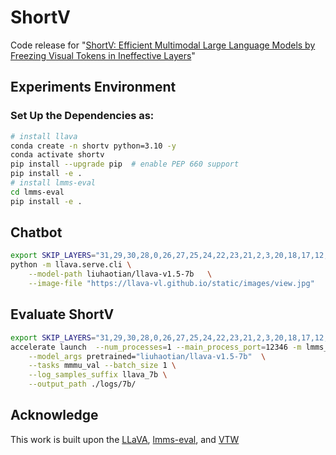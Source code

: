 # ShortV
Code release for "[ShortV: Efficient Multimodal Large Language Models by Freezing Visual Tokens in Ineffective Layers](https://arxiv.org/abs/2504.00502)"

## Experiments Environment
### Set Up the Dependencies as:
```bash
# install llava
conda create -n shortv python=3.10 -y
conda activate shortv
pip install --upgrade pip  # enable PEP 660 support
pip install -e .
# install lmms-eval
cd lmms-eval
pip install -e .
```

## Chatbot
```bash
export SKIP_LAYERS="31,29,30,28,0,26,27,25,24,22,23,21,2,3,20,18,17,12,19"
python -m llava.serve.cli \
    --model-path liuhaotian/llava-v1.5-7b   \
    --image-file "https://llava-vl.github.io/static/images/view.jpg"
``` 

## Evaluate ShortV
```bash
export SKIP_LAYERS="31,29,30,28,0,26,27,25,24,22,23,21,2,3,20,18,17,12,19"
accelerate launch  --num_processes=1 --main_process_port=12346 -m lmms_eval --model llava \
    --model_args pretrained="liuhaotian/llava-v1.5-7b"  \
    --tasks mmmu_val --batch_size 1 \
    --log_samples_suffix llava_7b \
    --output_path ./logs/7b/ 
```

## Acknowledge
This work is built upon the [LLaVA](https://github.com/haotian-liu/LLaVA), [lmms-eval](https://github.com/EvolvingLMMs-Lab/lmms-eval), and [VTW](https://github.com/lzhxmu/VTW)